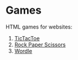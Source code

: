 # Games
HTML games for websites:
1. [TicTacToe](https://maxwiseman.github.io/games/tictactoe)
2. [Rock Paper Scissors](https://maxwiseman.github.io/games/rockpaperscissors)
3. [Wordle](https://maxwiseman.github.io/games/wordle)
